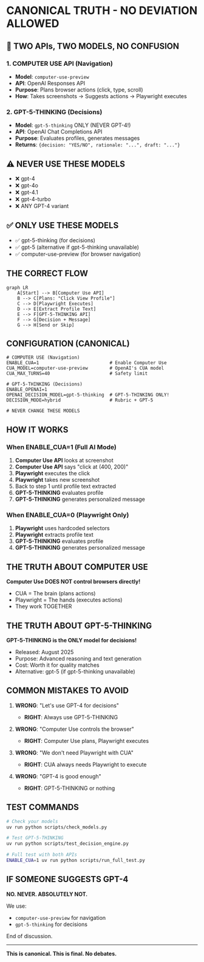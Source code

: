 # CANONICAL TRUTH - NO DEVIATION ALLOWED

## 🚨 TWO APIs, TWO MODELS, NO CONFUSION

### 1. COMPUTER USE API (Navigation)
- **Model**: `computer-use-preview` 
- **API**: OpenAI Responses API
- **Purpose**: Plans browser actions (click, type, scroll)
- **How**: Takes screenshots → Suggests actions → Playwright executes

### 2. GPT-5-THINKING (Decisions)
- **Model**: `gpt-5-thinking` ONLY (NEVER GPT-4!)
- **API**: OpenAI Chat Completions API
- **Purpose**: Evaluates profiles, generates messages
- **Returns**: `{decision: "YES/NO", rationale: "...", draft: "..."}`

## ⚠️ NEVER USE THESE MODELS
- ❌ gpt-4
- ❌ gpt-4o
- ❌ gpt-4.1
- ❌ gpt-4-turbo
- ❌ ANY GPT-4 variant

## ✅ ONLY USE THESE MODELS
- ✅ gpt-5-thinking (for decisions)
- ✅ gpt-5 (alternative if gpt-5-thinking unavailable)
- ✅ computer-use-preview (for browser navigation)

## THE CORRECT FLOW

```mermaid
graph LR
    A[Start] --> B[Computer Use API]
    B --> C[Plans: "Click View Profile"]
    C --> D[Playwright Executes]
    D --> E[Extract Profile Text]
    E --> F[GPT-5-THINKING API]
    F --> G[Decision + Message]
    G --> H[Send or Skip]
```

## CONFIGURATION (CANONICAL)

```env
# COMPUTER USE (Navigation)
ENABLE_CUA=1                          # Enable Computer Use
CUA_MODEL=computer-use-preview        # OpenAI's CUA model
CUA_MAX_TURNS=40                      # Safety limit

# GPT-5-THINKING (Decisions)
ENABLE_OPENAI=1
OPENAI_DECISION_MODEL=gpt-5-thinking  # GPT-5-THINKING ONLY!
DECISION_MODE=hybrid                  # Rubric + GPT-5

# NEVER CHANGE THESE MODELS
```

## HOW IT WORKS

### When ENABLE_CUA=1 (Full AI Mode)
1. **Computer Use API** looks at screenshot
2. **Computer Use API** says "click at (400, 200)"
3. **Playwright** executes the click
4. **Playwright** takes new screenshot
5. Back to step 1 until profile text extracted
6. **GPT-5-THINKING** evaluates profile
7. **GPT-5-THINKING** generates personalized message

### When ENABLE_CUA=0 (Playwright Only)
1. **Playwright** uses hardcoded selectors
2. **Playwright** extracts profile text
3. **GPT-5-THINKING** evaluates profile
4. **GPT-5-THINKING** generates personalized message

## THE TRUTH ABOUT COMPUTER USE

**Computer Use DOES NOT control browsers directly!**
- CUA = The brain (plans actions)
- Playwright = The hands (executes actions)
- They work TOGETHER

## THE TRUTH ABOUT GPT-5-THINKING

**GPT-5-THINKING is the ONLY model for decisions!**
- Released: August 2025
- Purpose: Advanced reasoning and text generation
- Cost: Worth it for quality matches
- Alternative: gpt-5 (if gpt-5-thinking unavailable)

## COMMON MISTAKES TO AVOID

1. **WRONG**: "Let's use GPT-4 for decisions"
   - **RIGHT**: Always use GPT-5-THINKING

2. **WRONG**: "Computer Use controls the browser"
   - **RIGHT**: Computer Use plans, Playwright executes

3. **WRONG**: "We don't need Playwright with CUA"
   - **RIGHT**: CUA always needs Playwright to execute

4. **WRONG**: "GPT-4 is good enough"
   - **RIGHT**: GPT-5-THINKING or nothing

## TEST COMMANDS

```bash
# Check your models
uv run python scripts/check_models.py

# Test GPT-5-THINKING
uv run python scripts/test_decision_engine.py

# Full test with both APIs
ENABLE_CUA=1 uv run python scripts/run_full_test.py
```

## IF SOMEONE SUGGESTS GPT-4

**NO. NEVER. ABSOLUTELY NOT.**

We use:
- `computer-use-preview` for navigation
- `gpt-5-thinking` for decisions

End of discussion.

---

**This is canonical. This is final. No debates.**